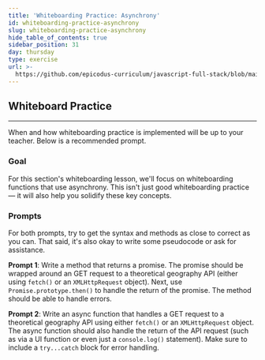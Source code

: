 ```yaml
---
title: 'Whiteboarding Practice: Asynchrony'
id: whiteboarding-practice-asynchrony
slug: whiteboarding-practice-asynchrony
hide_table_of_contents: true
sidebar_position: 31
day: thursday
type: exercise
url: >-
  https://github.com/epicodus-curriculum/javascript-full-stack/blob/main/4a_classwork_whiteboarding_practice_asynchrony.md
---
```


## Whiteboard Practice
---

When and how whiteboarding practice is implemented will be up to your teacher. Below is a recommended prompt.

### Goal

For this section's whiteboarding lesson, we'll focus on whiteboarding functions that use asynchrony. This isn't just good whiteboarding practice — it will also help you solidify these key concepts.

### Prompts

For both prompts, try to get the syntax and methods as close to correct as you can. That said, it's also okay to write some pseudocode or ask for assistance.

**Prompt 1**: Write a method that returns a promise. The promise should be wrapped around an GET request to a theoretical geography API (either using `fetch()` or an `XMLHttpRequest` object). Next, use `Promise.prototype.then()` to handle the return of the promise. The method should be able to handle errors.

**Prompt 2**: Write an async function that handles a GET request to a theoretical geography API using either `fetch()` or an `XMLHttpRequest` object. The async function should also handle the return of the API request (such as via a UI function or even just a `console.log()` statement). Make sure to include a `try...catch` block for error handling.